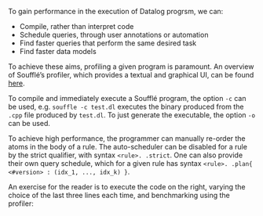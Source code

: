 To gain performance in the execution of Datalog progrsm, we can:

* Compile, rather than interpret code
* Schedule queries, through user annotations or automation
* Find faster queries that perform the same desired task
* Find faster data models

To achieve these aims, profiling a given program is paramount. An overview of Soufflé’s profiler, which provides a textual and graphical UI, can be found [here](https://souffle-lang.github.io/profiler).

To compile and immediately execute a Soufflé program, the option `-c` can be used, e.g. `souffle -c test.dl` executes the binary produced from the `.cpp` file produced by `test.dl`. To just generate the executable, the option `-o` can be used.

To achieve high performance, the programmer can manually re-order the atoms in the body of a rule. The auto-scheduler can be disabled for a rule by the strict qualifier, with syntax `<rule>. .strict`. One can also provide their own query schedule, which for a given rule has syntax `<rule>. .plan{ <#version> : (idx_1, ..., idx_k) }`.

An exercise for the reader is to execute the code on the right, varying the choice of the last three lines each time, and benchmarking using the profiler:
